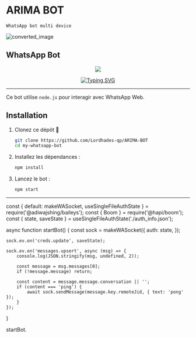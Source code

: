 # ARIMA BOT 
`WhatsApp bot multi device`

![converted_image](https://github.com/user-attachments/assets/009c639c-3fea-4372-b728-c740d8aec591)


## WhatsApp Bot

<!DOCTYPE html>
<html lang="fr">
<head>
  <meta charset="UTF-8">
  <meta name="viewport" content="width=device-width, initial-scale=1.0">
</head>

</body>
  <!-- Image centrée -->
  <p align="center">
    <img src="https://api.shannmoderz.xyz/server/file/JhnZNPg59LpUxYf.jpg"/>
  </p>

  <!-- Texte animé personnalisé -->
  <p align="center">
    <a href="https://git.io/typing-svg">
      <img src="https://readme-typing-svg.demolab.com?font=EB+Garamond&weight=800&size=28&duration=4000&pause=1000&random=false&width=435&lines=+•★⃝+ARIMA+BOT+★⃝•;WHATSAPP+BOT;DEVELOPED+BY+ARIMA;RELEASED+DATE+03%2F01%2F2025." alt="Typing SVG" />
    </a>
  </p>
</body>
</html>


---


Ce bot utilise `node.js` pour interagir avec WhatsApp Web.

## Installation
1. Clonez ce dépôt 🔢

    ```bash
   git clone https://github.com/Lordhades-qp/ARIMA-BOT
   cd my-whatsapp-bot
   ```
3. Installez les dépendances :  
 
    ```bash
   npm install
   ```
4. Lancez le bot :  

    ```bash
   npm start
   ```


---------

   const { default: makeWASocket, useSingleFileAuthState } = require('@adiwajshing/baileys');
const { Boom } = require('@hapi/boom');
const { state, saveState } = useSingleFileAuthState('./auth_info.json');

async function startBot() {
    const sock = makeWASocket({
        auth: state,
    });

    sock.ev.on('creds.update', saveState);

    sock.ev.on('messages.upsert', async (msg) => {
        console.log(JSON.stringify(msg, undefined, 2));

        const message = msg.messages[0];
        if (!message.message) return;

        const content = message.message.conversation || '';
        if (content === 'ping') {
            await sock.sendMessage(message.key.remoteJid, { text: 'pong' });
        }
    });
}

startBot.
